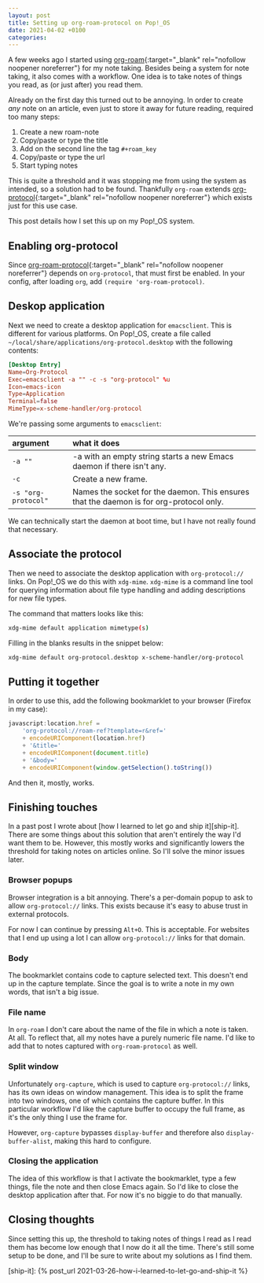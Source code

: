 ```yaml
---
layout: post
title: Setting up org-roam-protocol on Pop!_OS
date: 2021-04-02 +0100
categories:
---
```


A few weeks ago I started using [org-roam][roam-github]{:target="_blank"
rel="nofollow noopener noreferrer"} for my note taking. Besides being a system
for note taking, it also comes with a workflow. One idea is to take notes of
things you read, as (or just after) you read them.

Already on the first day this turned out to be annoying. In order to create
_any_ note on an article, even just to store it away for future reading,
required too many steps:

1. Create a new roam-note
2. Copy/paste or type the title
3. Add on the second line the tag `#+roam_key`
4. Copy/paste or type the url
5. Start typing notes

This is quite a threshold and it was stopping me from using the system as
intended, so a solution had to be found. Thankfully `org-roam` extends
[org-protocol][org-protocol-website]{:target="_blank" rel="nofollow noopener
noreferrer"} which exists just for this use case.

This post details how I set this up on my Pop!_OS system.

## Enabling org-protocol
Since [org-roam-protocol][org-roam-protocol]{:target="_blank" rel="nofollow
noopener noreferrer"} depends on `org-protocol`, that must first be enabled. In
your config, after loading `org`, add `(require 'org-roam-protocol)`.

## Deskop application
Next we need to create a desktop application for `emacsclient`. This is
different for various platforms. On Pop!_OS, create a file called
`~/local/share/applications/org-protocol.desktop` with the following contents:

```conf
[Desktop Entry]
Name=Org-Protocol
Exec=emacsclient -a "" -c -s "org-protocol" %u
Icon=emacs-icon
Type=Application
Terminal=false
MimeType=x-scheme-handler/org-protocol
```
We're passing some arguments to `emacsclient`:

| argument            | what it does                                                                            |
|:--------------------|:----------------------------------------------------------------------------------------|
| `-a ""`             | -a with an empty string starts a new Emacs daemon if there isn't any.                   |
| `-c`                | Create a new frame.                                                                     |
| `-s "org-protocol"` | Names the socket for the daemon. This ensures that the daemon is for org-protocol only. |

We can technically start the daemon at boot time, but I have not really found
that necessary.

## Associate the protocol
Then we need to associate the desktop application with `org-protocol://`
links. On Pop!_OS we do this with `xdg-mime`. `xdg-mime` is a command line tool
for querying information about file type handling and adding descriptions for
new file types.

The command that matters looks like this:
```bash
xdg-mime default application mimetype(s)
```

Filling in the blanks results in the snippet below:
```bash
xdg-mime default org-protocol.desktop x-scheme-handler/org-protocol
```

## Putting it together
In order to use this, add the following bookmarklet to your browser (Firefox in
my case):

```javascript
javascript:location.href =
    'org-protocol://roam-ref?template=r&ref='
    + encodeURIComponent(location.href)
    + '&title='
    + encodeURIComponent(document.title)
    + '&body='
    + encodeURIComponent(window.getSelection().toString())
```

And then it, mostly, works.

## Finishing touches
In a past post I wrote about [how I learned to let go and ship
it][ship-it]. There are some things about this solution that aren't entirely the
way I'd want them to be. However, this mostly works and significantly lowers the
threshold for taking notes on articles online. So I'll solve the minor issues
later.

### Browser popups
Browser integration is a bit annoying. There's a per-domain popup to ask to
allow `org-protocol://` links. This exists because it's easy to abuse trust in
external protocols.

For now I can continue by pressing `Alt+O`. This is acceptable. For websites
that I end up using a lot I can allow `org-protocol://` links for that domain.

### Body
The bookmarklet contains code to capture selected text. This doesn't end up in
the capture template. Since the goal is to write a note in my own words, that
isn't a big issue.

### File name
In `org-roam` I don't care about the name of the file in which a note is
taken. At all. To reflect that, all my notes have a purely numeric file
name. I'd like to add that to notes captured with `org-roam-protocol` as well.

### Split window
Unfortunately `org-capture`, which is used to capture `org-protocol://` links,
has its own ideas on window management. This idea is to split the frame into two
windows, one of which contains the capture buffer. In this particular workflow
I'd like the capture buffer to occupy the full frame, as it's the only thing I
use the frame for.

However, `org-capture` bypasses `display-buffer` and therefore also
`display-buffer-alist`, making this hard to configure.

### Closing the application
The idea of this workflow is that I activate the bookmarklet, type a few things,
file the note and then close Emacs again. So I'd like to close the desktop
application after that. For now it's no biggie to do that manually.

## Closing thoughts
Since setting this up, the threshold to taking notes of things I read as I read
them has become low enough that I now do it all the time. There's still some
setup to be done, and I'll be sure to write about my solutions as I find them.

  [roam-github]: https://github.com/org-roam/org-roam
  [org-protocol-website]: https://orgmode.org/worg/org-contrib/org-protocol.html
  [org-roam-protocol]: https://www.orgroam.com/manual.html#Roam-Protocol
  [ship-it]: {% post_url 2021-03-26-how-i-learned-to-let-go-and-ship-it %}
